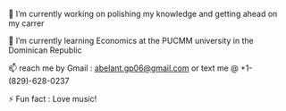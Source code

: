 
 🔭 I’m currently working on polishing my knowledge and getting ahead on my carrer
 
 🌱 I’m currently learning Economics at the PUCMM university in the Dominican Republic
 
 📫 reach me by Gmail : abelant.gp06@gmail.com or text me @ +1-(829)-628-0237
 
 ⚡ Fun fact : Love music!
